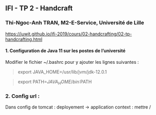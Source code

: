 ## IFI - TP 2 - Handcraft

### Thi-Ngoc-Anh TRAN, M2-E-Service, Université de Lille

https://juwit.github.io/ifi-2019/cours/02-handcrafting/02-tp-handcrafting.html


#### 1. Configuration de Java 11 sur les postes de l’université
Modifier le fichier ~/.bashrc pour y ajouter les lignes suivantes :

> export JAVA_HOME=/usr/lib/jvm/jdk-12.0.1

> export PATH=$JAVA_HOME/bin:$PATH

### 2. Config url :
Dans config de tomcat : deployement -> application context : mettre /